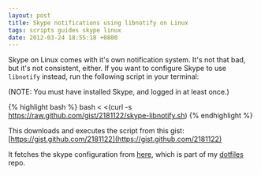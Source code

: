 ```yaml
---
layout: post
title: Skype notifications using libnotify on Linux
tags: scripts guides skype linux
date: 2012-03-24 18:55:18 +0800
---
```


Skype on Linux comes with it's own notification system. It's not that bad, but it's not consistent, either.
If you want to configure Skype to use `libnotify` instead, run the following script in your terminal:

(NOTE: You must have installed Skype, and logged in at least once.)

{% highlight bash %}
bash < <(curl -s https://raw.github.com/gist/2181122/skype-libnotify.sh)
{% endhighlight %}

This downloads and executes the script from this gist: [https://gist.github.com/2181122](https://gist.github.com/2181122)

It fetches the skype configuration from [here](https://github.com/ndbroadbent/dotfiles/blob/master/skype/skype-UI.xml),
which is part of my [dotfiles](https://github.com/ndbroadbent/dotfiles) repo.
